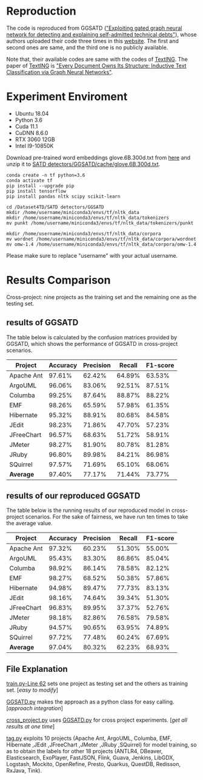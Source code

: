 # Reproduction
The code is reproduced from GGSATD (["Exploiting gated graph neural network for detecting and explaining self-admitted technical debts"](https://www.sciencedirect.com/science/article/pii/S0164121222000036.)), whose authors uploaded their code three times in this [website](https://figshare.com/articles/dataset/JSS-Graph/16869737). The first and second ones are same, and the third one is no publicly available. 

Note that, their available codes are same with the codes of [TextING](https://github.com/CRIPAC-DIG/TextING). The paper of [TextING](https://github.com/CRIPAC-DIG/TextING) is ["Every Document Owns Its Structure: Inductive Text Classification via Graph Neural Networks"](https://arxiv.org/abs/2004.13826/).

# Experiment Enviroment
- Ubuntu 18.04
- Python 3.6
- Cuda 11.1
- CuDNN 8.6.0
- RTX 3060 12GB
- Intel I9-10850K

Download pre-trained word embeddings glove.6B.300d.txt from [here](http://nlp.stanford.edu/data/glove.6B.zip) and unzip it to [SATD detectors/GGSATD/cache/glove.6B.300d.txt](/SATD%20detectors/GGSATD/cache/glove.6B.300d.txt).

```
conda create -n tf python=3.6
conda activate tf
pip install --upgrade pip
pip install tensorflow
pip install pandas nltk scipy scikit-learn

cd /Dataset4TD/SATD detectors/GGSATD
mkdir /home/username/miniconda3/envs/tf/nltk_data
mkdir /home/username/miniconda3/envs/tf/nltk_data/tokenizers
mv punkt /home/username/miniconda3/envs/tf/nltk_data/tokenizers/punkt

mkdir /home/username/miniconda3/envs/tf/nltk_data/corpora
mv wordnet /home/username/miniconda3/envs/tf/nltk_data/corpora/wordnet
mv omw-1.4 /home/username/miniconda3/envs/tf/nltk_data/corpora/omw-1.4
```
Please make sure to replace "username" with your actual username.

# Results Comparison
Cross-project: nine projects as the training set and the remaining one as the testing set.

## results of GGSATD
The table below is calculated by the confusion matrices provided by GGSATD, which shows the performance of GGSATD in cross-project scenarios.

| **Project**    | **Accuracy** | **Precision** | **Recall** | **F1-score** |
| ---------- | -------- | --------- | ------ | -------- |
| Apache Ant | 97.61%   | 62.42%    | 64.89% | 63.53%   |
| ArgoUML    | 96.06%   | 83.06%    | 92.51% | 87.51%   |
| Columba    | 99.25%   | 87.64%    | 88.87% | 88.22%   |
| EMF        | 98.26%   | 65.59%    | 57.98% | 61.35%   |
| Hibernate  | 95.32%   | 88.91%    | 80.68% | 84.58%   |
| JEdit      | 98.23%   | 71.86%    | 47.70% | 57.23%   |
| JFreeChart | 96.57%   | 68.63%    | 51.72% | 58.91%   |
| JMeter     | 98.27%   | 81.90%    | 80.78% | 81.28%   |
| JRuby      | 96.80%   | 89.98%    | 84.21% | 86.98%   |
| SQuirrel   | 97.57%   | 71.69%    | 65.10% | 68.06%   |
| **Average**| 97.40%   | 77.17%    | 71.44% | 73.77%   |

## results of our reproduced GGSATD

The table below is the running results of our reproduced model in cross-project scenarios. For the sake of fairness, we have run ten times to take the average value.

| **Project**    | **Accuracy** | **Precision** | **Recall** | **F1-score** |
| ---------- | -------- | --------- | ------ | -------- |
| Apache Ant | 97.32%   | 60.23%    | 51.30% | 55.00%   |
| ArgoUML    | 95.43%   | 83.30%    | 86.86% | 85.04%   |
| Columba    | 98.92%   | 86.14%    | 78.58% | 82.12%   |
| EMF        | 98.27%   | 68.52%    | 50.38% | 57.86%   |
| Hibernate  | 94.98%   | 89.47%    | 77.73% | 83.13%   |
| JEdit      | 98.16%   | 74.64%    | 39.34% | 51.30%   |
| JFreeChart | 96.83%   | 89.95%    | 37.37% | 52.76%   |
| JMeter     | 98.18%   | 82.86%    | 76.58% | 79.58%   |
| JRuby      | 94.57%   | 90.65%    | 63.95% | 74.89%   |
| SQuirrel   | 97.72%   | 77.48%    | 60.24% | 67.69%   |
| **Average**| 97.04%   | 80.32%    | 62.23% | 68.93%   |

## File Explanation
[train.py-Line 62](/SATD%20detectors/GGSATD/train.py#Line62) sets one project as testing set and the others as training set. [*easy to modify*]

[GGSATD.py](/SATD%20detectors/GGSATD/GGSATD.py) makes the approach as a python class for easy calling. [*approach integration*]

[cross_project.py](/SATD%20detectors/GGSATD/cross_project.py) uses [GGSATD.py](Dataset4TD/SATD%20detectors/GGSATD/GGSATD.py) for cross project experiments. [*get all results at one time*]

[tag.py](/SATD%20detectors/GGSATD/tag.py) exploits 10 projects (Apache Ant, ArgoUML, Columba, EMF, Hibernate ,JEdit ,JFreeChart ,JMeter ,JRuby ,SQuirrel) for model training, so as to obtain the labels for other 18 projects (ANTLR4, DBeaver, Elasticsearch, ExoPlayer, FastJSON, Flink, Guava, Jenkins, LibGDX, Logstash, Mockito, OpenRefine, Presto, Quarkus, QuestDB, Redisson, RxJava, Tink).
